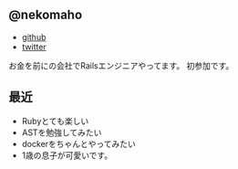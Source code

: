 ## @nekomaho

- [github](https://github.com/nekomaho)
- [twitter](https://twitter.com/shironekoneko)

お金を前にの会社でRailsエンジニアやってます。
初参加です。

## 最近
- Rubyとても楽しい
- ASTを勉強してみたい
- dockerをちゃんとやってみたい
- 1歳の息子が可愛いです。
